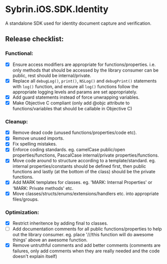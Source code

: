 # Sybrin.iOS.SDK.Identity

A standalone SDK used for identity document capture and verification.

## Release checklist:

### Functional:
- [x] Ensure access modifiers are appropriate for functions/properties. i.e. only methods that should be accessed by the library consumer can be public, rest should be internal/private.
- [x] Replace all `debugLog()`, `print()`, `NSLog()` and `debugPrint()` statements with `log()` function, and ensure all `log()` functions follow the appropriate logging levels and params are set appropriately.
- [x] Add guard statements instead of force unwrapping variables.
- [x] Make Objective C compliant (only add @objc attribute to functions/variables that should be callable in Objective C)

### Cleanup:
- [x] Remove dead code (unused functions/properties/code etc).
- [x] Remove unused imports.
- [x] Fix spelling mistakes.
- [x] Enforce coding standards. eg. camelCase public/open properties/functions, PascalCase internal/private properties/functions.
- [x] Move code around to structure according to a template/standard. eg. internal properties/constants should be defined first, then public functions and lastly (at the bottom of the class) should be the private functions.
- [x] Add MARK templates for classes. eg. 'MARK: Internal Properties' or 'MARK: Private methods' etc.
- [x] Move classes/structs/enums/extensions/handlers etc. into appropriate files/groups.

### Optimization:
- [x] Restrict inheritence by adding final to classes.
- [ ] Add documentation comments for all public functions/properties to help out the library consumer. eg. place '///this function will do awesome things' above an awesome function.
- [x] Remove untruthful comments and add better comments (comments are failures, only add comments when they are really needed and the code doesn't explain itself)
